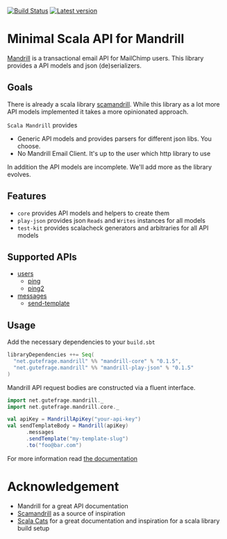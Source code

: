 [![Build Status](https://travis-ci.org/gutefrage/scala-mandrill.svg?branch=master)](https://travis-ci.org/gutefrage/scala-mandrill)
[![Latest version](https://index.scala-lang.org/gutefrage/scala-mandrill/mandrill-core/latest.svg?color=blue)](https://index.scala-lang.org/gutefrage/scala-mandrill)

# Minimal Scala API for Mandrill

[Mandrill](http://mandrill.com/) is a transactional email API for MailChimp users.
This library provides a API models and json (de)serializers.

## Goals

There is already a scala library [scamandrill](https://github.com/dzsessona/scamandrill).
While this library as a lot more API models implemented it takes a more opinionated approach.
 
`Scala Mandrill` provides

- Generic API models and provides parsers for different json libs. You choose.
- No Mandrill Email Client. It's up to the user which http library to use

In addition the API models are incomplete. We'll add more as the library evolves.


## Features

- `core` provides API models and helpers to create them
- `play-json` provides json `Reads` and `Writes` instances for all models
- `test-kit` provides scalacheck generators and arbitraries for all API models

## Supported APIs

- [users](https://mandrillapp.com/api/docs/users.JSON.html)
  - [ping](https://mandrillapp.com/api/docs/users.JSON.html#method=ping)
  - [ping2](https://mandrillapp.com/api/docs/users.JSON.html#method=ping2)
- [messages](https://mandrillapp.com/api/docs/messages.JSON.html)
  - [send-template](https://mandrillapp.com/api/docs/messages.JSON.html#method=send-template)

## Usage

Add the necessary dependencies to your `build.sbt`

```scala
libraryDependencies ++= Seq(
  "net.gutefrage.mandrill" %% "mandrill-core" % "0.1.5",
  "net.gutefrage.mandrill" %% "mandrill-play-json" % "0.1.5"
)
```

Mandrill API request bodies are constructed via a fluent interface.

```scala
import net.gutefrage.mandrill._
import net.gutefrage.mandrill.core._

val apiKey = MandrillApiKey("your-api-key")
val sendTemplateBody = Mandrill(apiKey)
      .messages
      .sendTemplate("my-template-slug")
      .to("foo@bar.com")
```

For more information read [the documentation](https://gutefrage.github.io/scala-mandrill)

# Acknowledgement

- Mandrill for a great API documentation
- [Scamandrill](https://github.com/dzsessona/scamandrill) as a source of inspiration
- [Scala Cats](https://github.com/typelevel/cats) for a great documentation and inspiration for a scala library build setup
